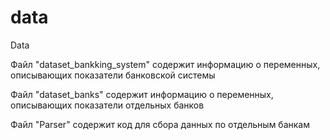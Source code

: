 # data
Data

Файл "dataset_bankking_system" содержит информацию о переменных, описывающих показатели банковской системы

Файл "dataset_banks" содержит информацию о переменных, описывающих показатели отдельных банков

Файл "Parser" содержит код для сбора данных по отдельным банкам

